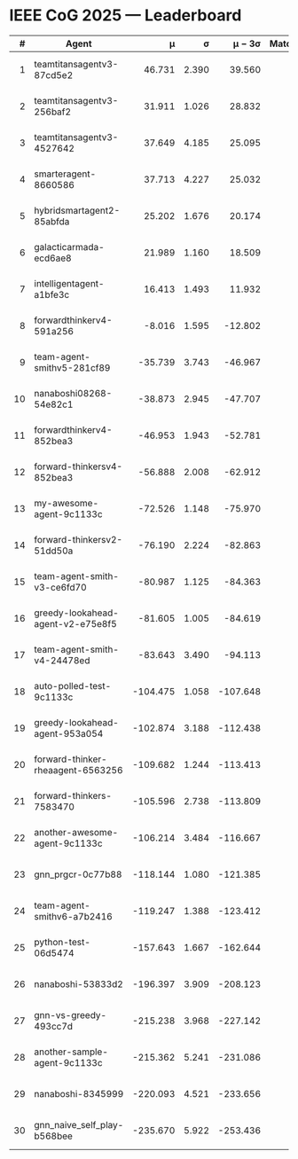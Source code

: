# IEEE CoG 2025 — Leaderboard

| # | Agent | μ | σ | μ − 3σ | Matches | Updated |
|---:|---|---:|---:|---:|---:|---|
| 1 | teamtitansagentv3-87cd5e2 | 46.731 | 2.390 | 39.560 | 380 | 2025-08-26 22:02 |
| 2 | teamtitansagentv3-256baf2 | 31.911 | 1.026 | 28.832 | 540 | 2025-08-26 22:02 |
| 3 | teamtitansagentv3-4527642 | 37.649 | 4.185 | 25.095 | 360 | 2025-08-26 22:02 |
| 4 | smarteragent-8660586 | 37.713 | 4.227 | 25.032 | 353 | 2025-08-26 22:02 |
| 5 | hybridsmartagent2-85abfda | 25.202 | 1.676 | 20.174 | 303 | 2025-08-26 22:02 |
| 6 | galacticarmada-ecd6ae8 | 21.989 | 1.160 | 18.509 | 440 | 2025-08-26 22:02 |
| 7 | intelligentagent-a1bfe3c | 16.413 | 1.493 | 11.932 | 445 | 2025-08-26 22:02 |
| 8 | forwardthinkerv4-591a256 | -8.016 | 1.595 | -12.802 | 494 | 2025-08-26 22:02 |
| 9 | team-agent-smithv5-281cf89 | -35.739 | 3.743 | -46.967 | 460 | 2025-08-26 22:02 |
| 10 | nanaboshi08268-54e82c1 | -38.873 | 2.945 | -47.707 | 400 | 2025-08-26 22:02 |
| 11 | forwardthinkerv4-852bea3 | -46.953 | 1.943 | -52.781 | 449 | 2025-08-26 22:02 |
| 12 | forward-thinkersv4-852bea3 | -56.888 | 2.008 | -62.912 | 462 | 2025-08-26 22:02 |
| 13 | my-awesome-agent-9c1133c | -72.526 | 1.148 | -75.970 | 560 | 2025-08-26 22:02 |
| 14 | forward-thinkersv2-51dd50a | -76.190 | 2.224 | -82.863 | 436 | 2025-08-26 22:02 |
| 15 | team-agent-smith-v3-ce6fd70 | -80.987 | 1.125 | -84.363 | 580 | 2025-08-26 22:02 |
| 16 | greedy-lookahead-agent-v2-e75e8f5 | -81.605 | 1.005 | -84.619 | 400 | 2025-08-26 22:02 |
| 17 | team-agent-smith-v4-24478ed | -83.643 | 3.490 | -94.113 | 260 | 2025-08-26 22:02 |
| 18 | auto-polled-test-9c1133c | -104.475 | 1.058 | -107.648 | 360 | 2025-08-26 22:02 |
| 19 | greedy-lookahead-agent-953a054 | -102.874 | 3.188 | -112.438 | 380 | 2025-08-26 22:02 |
| 20 | forward-thinker-rheaagent-6563256 | -109.682 | 1.244 | -113.413 | 676 | 2025-08-26 22:02 |
| 21 | forward-thinkers-7583470 | -105.596 | 2.738 | -113.809 | 480 | 2025-08-26 22:02 |
| 22 | another-awesome-agent-9c1133c | -106.214 | 3.484 | -116.667 | 520 | 2025-08-26 22:02 |
| 23 | gnn_prgcr-0c77b88 | -118.144 | 1.080 | -121.385 | 380 | 2025-08-26 22:02 |
| 24 | team-agent-smithv6-a7b2416 | -119.247 | 1.388 | -123.412 | 520 | 2025-08-26 22:02 |
| 25 | python-test-06d5474 | -157.643 | 1.667 | -162.644 | 460 | 2025-08-26 22:02 |
| 26 | nanaboshi-53833d2 | -196.397 | 3.909 | -208.123 | 460 | 2025-08-26 22:02 |
| 27 | gnn-vs-greedy-493cc7d | -215.238 | 3.968 | -227.142 | 460 | 2025-08-26 22:02 |
| 28 | another-sample-agent-9c1133c | -215.362 | 5.241 | -231.086 | 660 | 2025-08-26 22:02 |
| 29 | nanaboshi-8345999 | -220.093 | 4.521 | -233.656 | 620 | 2025-08-26 22:02 |
| 30 | gnn_naive_self_play-b568bee | -235.670 | 5.922 | -253.436 | 400 | 2025-08-26 22:02 |
